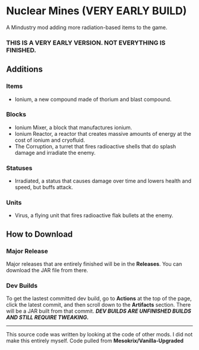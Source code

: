 # Nuclear Mines (VERY EARLY BUILD)
A Mindustry mod adding more radiation-based items to the game.

### THIS IS A VERY EARLY VERSION. NOT EVERYTHING IS FINISHED.

## Additions
### Items
- Ionium, a new compound made of thorium and blast compound.
### Blocks
- Ionium Mixer, a block that manufactures ionium.
- Ionium Reactor, a reactor that creates massive amounts of energy at the cost of ionium and cryofluid.
- The Corruption, a turret that fires radioactive shells that do splash damage and irradiate the enemy.
### Statuses
- Irradiated, a status that causes damage over time and lowers health and speed, but buffs attack.
### Units
- Virus, a flying unit that fires radioactive flak bullets at the enemy.

## How to Download
### Major Release
Major releases that are entirely finished will be in the **Releases**. You can download the JAR file from there.
### Dev Builds
To get the lastest committed dev build, go to **Actions** at the top of the page, click the latest commit, and then scroll down to the **Artifacts** section. There will be a JAR built from that commit. ***DEV BUILDS ARE UNFINISHED BUILDS AND STILL REQUIRE TWEAKING.***

***
This source code was written by looking at the code of other mods. I did not make this entirely myself.
Code pulled from **Mesokrix/Vanilla-Upgraded**
